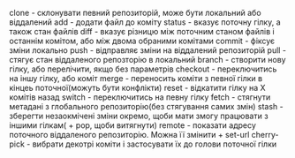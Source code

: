 clone - склонувати певний репозиторій, може бути локальний або віддалений
add - додати файл до коміту
status - вказує поточну гілку, а також стан файлів
diff - вказує різницю між поточним станом файлів і останнім комітом, або між двома обраними комітами
commit - фіксує зміни локально
push - відправляє зміни на віддалений репозиторій
pull - стягує стан віддаленого репозторію в локальний
branch - створити нову гілку, або перелічити, якщо без параметрів
checkout - переключитись на іншу гілку, або коміт
merge - переносить коміти з певної гілки в кінцеь поточної(можуть бути конфлікти)
reset - відкатити гілку на Х комітів назад
switch - переключитись на певну гілку
fetch - стягнути метадані з глобального репозиторію(без стягування самих змін)
stash - зберегти незаокмічені зміни окремо, щоби мати змогу працювати з іншими гілкам( + pop, щоби витягнути)
remote - показати адресу поточного віддаленого репозиторію. Можна її змінити + set-url
cherry-pick - вибрати декотрі коміти і застосувати їх до голови поточної гілки